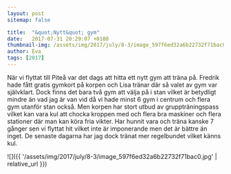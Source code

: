 ```yaml
---
layout: post
sitemap: false

title:  "&quot;Nytt&quot; gym"
date:   2017-07-31 20:29:07 +0100
thumbnail-img: /assets/img/2017/july/8-3/image_597f6ed32a6b22732f71bac0.jpg
author: Eva
tags: [2017]
---
```


När vi flyttat till Piteå var det dags att hitta ett nytt gym att träna på. Fredrik hade fått gratis gymkort på korpen och Lisa tränar där så valet av gym var självklart. Dock finns det bara två gym att välja på i stan vilket är betydligt mindre än vad jag är van vid då vi hade minst 6 gym i centrum och flera gym utanför stan också. Men korpen har stort utbud av gruppträningspass vilket kan vara kul att chocka kroppen med och flera bra maskiner och flera stationer där man kan köra fria vikter. Har hunnit vara och träna kanske 7 gånger sen vi flyttat hit vilket inte är imponerande men det är bättre än inget. De senaste dagarna har jag dock tränat mer regelbundet vilket känns kul.

![]({{ '/assets/img/2017/july/8-3/image_597f6ed32a6b22732f71bac0.jpg'  | relative_url }})

